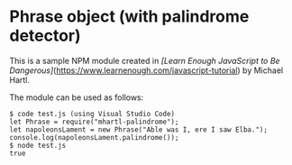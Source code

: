 # Phrase object (with palindrome detector)

This is a sample NPM module created in _[Learn Enough JavaScript to Be Dangerous]_(https://www.learnenough.com/javascript-tutorial) by Michael Hartl.

The module can be used as follows:

```$ npm install --global mhartl-palindrome
$ code test.js (using Visual Studio Code)
let Phrase = require("mhartl-palindrome");
let napoleonsLament = new Phrase("Able was I, ere I saw Elba.");
console.log(napoleonsLament.palindrome());
$ node test.js
true
```
